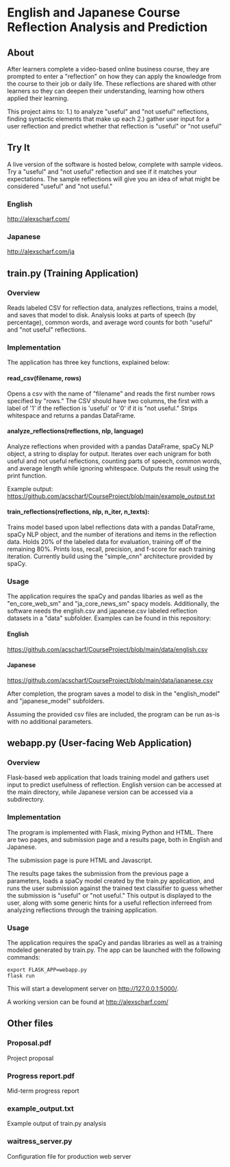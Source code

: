 # English and Japanese Course Reflection Analysis and Prediction

## About

After learners complete a video-based online business course, they are prompted to enter a "reflection" on how they can apply the knowledge from the course to their job or daily life. These reflections are shared with other learners so they can deepen their understanding, learning how others applied their learning.

This project aims to:
1.) to analyze "useful" and "not useful" reflections, finding syntactic elements that make up each
2.) gather user input for a user reflection and predict whether that reflection is "useful" or "not useful"

## Try It

A live version of the software is hosted below, complete with sample videos. Try a "useful" and "not useful" reflection and see if it matches your expectations. The sample reflections will give you an idea of what might be considered "useful" and "not useful."

### English
http://alexscharf.com/

### Japanese
http://alexscharf.com/ja

## train.py (Training Application)

### Overview
Reads labeled CSV for reflection data, analyzes reflections, trains a model, and saves that model to disk. Analysis looks at parts of speech (by percentage), common words, and average word counts for both "useful" and "not useful" reflections. 

### Implementation
The application has three key functions, explained below:
#### read_csv(filename, rows)
Opens a csv with the name of "filename" and reads the first number rows specified by "rows." The CSV should have two columns, the first with a label of '1' if the reflection is 'useful' or '0' if it is "not useful." Strips whitespace and returns a pandas DataFrame.

#### analyze_reflections(reflections, nlp, language)
Analyze reflections when provided with a pandas DataFrame, spaCy NLP object, a string to display for output. Iterates over each unigram for both useful and not useful reflections, counting parts of speech, common words, and average length while ignoring whitespace. Outputs the result using the print function.

Example output: https://github.com/acscharf/CourseProject/blob/main/example_output.txt

#### train_reflections(reflections, nlp, n_iter, n_texts):
Trains model based upon label reflections data with a pandas DataFrame, spaCy NLP object, and the number of iterations and items in the reflection data. Holds 20% of the labeled data for evaluation, training off of the remaining 80%. Prints loss, recall, precision, and f-score for each training iteration. Currently build using the "simple_cnn" architecture provided by spaCy.

### Usage
The application requires the spaCy and pandas libaries as well as the "en_core_web_sm" and "ja_core_news_sm" spacy models. Additionally, the software needs the english.csv and japanese.csv labeled reflection datasets in a "data" subfolder. Examples can be found in this repository:

#### English
https://github.com/acscharf/CourseProject/blob/main/data/english.csv
#### Japanese
https://github.com/acscharf/CourseProject/blob/main/data/japanese.csv

After completion, the program saves a model to disk in the "english_model" and "japanese_model" subfolders.

Assuming the provided csv files are included, the program can be run as-is with no additional parameters.

## webapp.py (User-facing Web Application)

### Overview
Flask-based web application that loads training model and gathers uset input to predict usefulness of reflection. English version can be accessed at the main directory, while Japanese version can be accessed via a subdirectory.

### Implementation
The program is implemented with Flask, mixing Python and HTML. There are two pages, and submission page and a results page, both in English and Japanese. 

The submission page is pure HTML and Javascript. 

The results page takes the submission from the previous page a parameters, loads a spaCy model created by the train.py application, and runs the user submission against the trained text classifier to guess whether the submission is "useful" or "not useful." This output is displayed to the user, along with some generic hints for a useful reflection inferreed from analyzing reflections through the training application.

### Usage
The application requires the spaCy and pandas libraries as well as a training modeled generated by train.py. The app can be launched with the following commands:
```
export FLASK_APP=webapp.py
flask run
```
This will start a development server on http://127.0.0.1:5000/.

A working version can be found at http://alexscharf.com/

## Other files

### Proposal.pdf
Project proposal

### Progress report.pdf
Mid-term progress report

### example_output.txt
Example output of train.py analysis

### waitress_server.py
Configuration file for production web server

